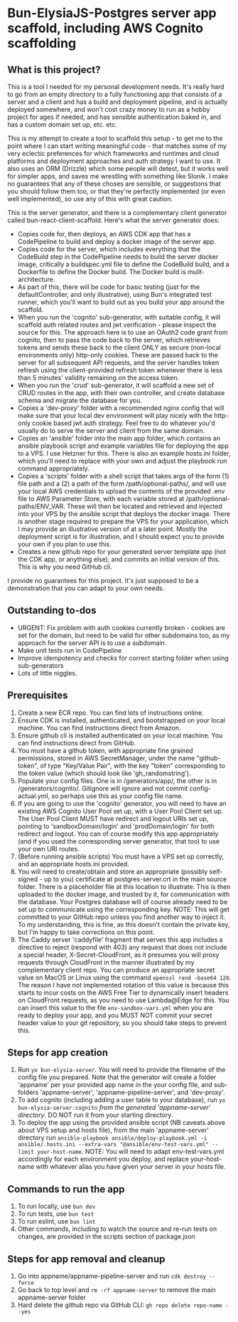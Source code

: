 # Bun-ElysiaJS-Postgres server app scaffold, including AWS Cognito scaffolding

## What is this project?

This is a tool I needed for my personal development needs. It's really hard to go from an empty directory to a fully functioning app that consists of a server and a client and has a build and deployment pipeline, and is actually deployed somewhere, and won't cost crazy money to run as a hobby project for ages if needed, and has sensible authentication baked in, and has a custom domain set up, etc. etc.

This is my attempt to create a tool to scaffold this setup - to get me to the point where I can start writing meaningful code - that matches some of my very eclectic preferences for which frameworks and runtimes and cloud platforms and deployment approaches and auth strategy I want to use. It also uses an ORM (Drizzle) which some people will detest, but it works well for simpler apps, and saves me wrestling with something like Slonik. I make no guarantees that any of these choses are sensible, or suggestions that you should follow them too, or that they're perfectly implemented (or even well implemented), so use any of this with great caution.

This is the server generator, and there is a complementary client generator called bun-react-client-scaffold. Here's what the server generator does:

- Copies code for, then deploys, an AWS CDK app that has a CodePipeline to build and deploy a docker image of the server app.
- Copies code for the server, which includes everything that the CodeBuild step in the CodePipeline needs to build the server docker image, critically a buildspec.yml file to define the CodeBuild build, and a Dockerfile to define the Docker build. The Docker build is mulit-architecture.
- As part of this, there will be code for basic testing (just for the defaultController, and only illustrative), using Bun's integrated test runner, which you'll want to build out as you build your app around the scaffold.
- When you run the 'cognito' sub-generator, with suitable config, it will scaffold auth related routes and jwt verification - please inspect the source for this. The approach here is to use an OAuth2 code grant from cognito, then to pass the code back to the server, which retrieves tokens and sends these back to the client ONLY as secure (non-local environments only) http-only cookies. These are passed back to the server for all subsequent API requests, and the server handles token refresh using the client-provided refresh token whenever there is less than 5 minutes' validity remaining on the access token.
- When you run the 'crud' sub-generator, it will scaffold a new set of CRUD routes in the app, with their own controller, and create database schema and migrate the database for you.
- Copies a 'dev-proxy' folder with a recommended nginx config that will make sure that your local dev environment will play nicely with the http-only cookie based jwt auth strategy. Feel free to do whatever you'd usually do to serve the server and client from the same domain.
- Copies an 'ansible' folder into the main app folder, which contains an ansible playbook script and example variables file for deploying the app to a VPS. I use Hetzner for this. There is also an example hosts.ini folder, which you'll need to replace with your own and adjust the playbook run command appropriately.
- Copies a 'scripts' folder with a shell script that takes args of the form (1) file path and a (2) a path of the form /path/optional-paths/, and will use your local AWS credentials to upload the contents of the provided .env file to AWS Parameter Store, with each variable stored at /path/optional-paths/ENV_VAR. These will then be located and retrieved and injected into your VPS by the ansible script that deploys the docker image. There is another stage required to prepare the VPS for your application, which I may provide an illustrative version of at a later point. Mostly the deployment script is for illustration, and I should expect you to provide your own if you plan to use this.
- Creates a new github repo for your generated server template app (not the CDK app, or anything else), and commits an initial version of this. This is why you need GitHub cli.

I provide no guarantees for this project. It's just supposed to be a demonstration that you can adapt to your own needs.

## Outstanding to-dos

- URGENT: Fix problem with auth cookies currently broken - cookies are set for the domain, but need to be valid for other subdomains too, as my approach for the server API is to use a subdomain.
- Make unit tests run in CodePipeline
- Improve idempotency and checks for correct starting folder when using sub-generators
- Lots of little niggles.

## Prerequisites

1. Create a new ECR repo. You can find lots of instructions online.
2. Ensure CDK is installed, authenticated, and bootstrapped on your local machine. You can find instructions direct from Amazon.
3. Ensure github cli is installed authenticated on your local machine. You can find instructions direct from GitHub.
4. You must have a github token, with appropriate fine grained permissions, stored in AWS SecretManager, under the name "github-token", of type "Key/Value Pair", with the key "token" corresponding to the token value (which should look like 'gh_randomstring').
5. Populate your config files. One is in /generators/app/, the other is in /generators/cognito/. Gitignore will ignore and not commit config-actual.yml, so perhaps use this as your config file name.
6. If you are going to use the 'cognito' generator, you will need to have an existing AWS Cognito User Pool set up, with a User Pool Client set up. The User Pool Client MUST have redirect and logout URIs set up, pointing to 'sandboxDomain/login' and 'prodDomain/login' for both redirect and logout. You can of course modify this app appropriately (and if you used the corresponding server generator, that too) to use your own URI routes.
7. (Before running ansible scripts) You must have a VPS set up correctly, and an appropriate hosts.ini provided.
8. You will need to create/obtain and store an appropriate (possibly self-signed - up to you) certificate at postgres-server.crt in the main source folder. There is a placeholder file at this location to illustrate. This is then uploaded to the docker image, and trusted by it, for communication with the database. Your Postgres database will of course already need to be set up to communicate using the corresponding key. NOTE: This will get committed to your GitHub repo unless you find another way to inject it. To my understanding, this is fine, as this doesn't contain the private key, but I'm happy to take corrections on this point.
9. The Caddy server 'caddyfile' fragment that serves this app includes a directive to reject (respond with 403) any request that does not include a special header, X-Secret-CloudFront, as it presumes you will proxy requests through CloudFront in the manner illustrated by my complementary client repo. You can produce an appropriate secret value on MacOS or Linux using the command `openssl rand -base64 128`. The reason I have not implemented rotation of this value is because this starts to incur costs on the AWS Free Tier to dynamically insert headers on CloudFront requests, as you need to use Lambda@Edge for this. You can insert this value to the file `env-sandbox-vars.yml` when you are ready to deploy your app, and you MUST NOT commit your secret header value to your git repository, so you should take steps to prevent this.

## Steps for app creation

1. Run `yo bun-elysia-server`. You will need to provide the filename of the config file you prepared. Note that the generator will create a folder 'appname' per your provided app name in the your config file, and sub-folders 'appname-server', 'appname-pipeline-server', and 'dev-proxy'.
2. To add cognito (including adding a user table to your database), run `yo bun-elysia-server:cognito` _from the generated 'appname-server' directory_. DO NOT run it from your starting directory.
3. To deploy the app using the provided ansible script (NB caveats above about VPS setup and hosts file), from the main 'appname-server' directory run `ansible-playbook ansible/deploy-playbook.yml -i ansible/.hosts.ini --extra-vars "@ansible/env-test-vars.yml" --limit your-host-name`. NOTE: You will need to adapt env-test-vars.yml accordingly for each environment you deploy, and replace your-host-name with whatever alias you have given your server in your hosts file.

## Commands to run the app

1. To run locally, use `bun dev`
2. To run tests, use `bun test`
3. To run eslint, use `bun lint`
4. Other commands, including to watch the source and re-run tests on changes, are provided in the scripts section of package.json

## Steps for app removal and cleanup

1. Go into appname/appname-pipeline-server and run `cdk destroy --force`
2. Go back to top level and `rm -rf appname-server` to remove the main appname-server folder
3. Hard delete the github repo via GitHub CLI: `gh repo delete repo-name --yes`

